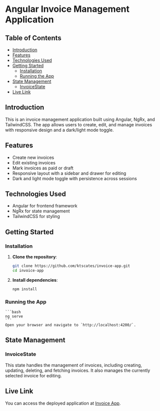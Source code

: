 # Angular Invoice Management Application

## Table of Contents

- [Introduction](#introduction)
- [Features](#features)
- [Technologies Used](#technologies-used)
- [Getting Started](#getting-started)
  - [Installation](#installation)
  - [Running the App](#running-the-app)
- [State Management](#state-management)
  - [InvoiceState](#invoicestate)
- [Live Link](#live-link)

## Introduction

This is an invoice management application built using Angular, NgRx, and TailwindCSS. The app allows users to create, edit, and manage invoices with responsive design and a dark/light mode toggle.

## Features

- Create new invoices
- Edit existing invoices
- Mark invoices as paid or draft
- Responsive layout with a sidebar and drawer for editing
- Dark and light mode toggle with persistence across sessions

## Technologies Used

- Angular for frontend framework
- NgRx for state management
- TailwindCSS for styling

## Getting Started

### Installation

1. **Clone the repository**:

   ```bash
   git clone https://github.com/ktscates/invoice-app.git
   cd invoice-app
   ```

2. **Install dependencies**:

   ```bash
   npm install
   ```

### Running the App

    ```bash
    ng serve
    ```
    Open your browser and navigate to `http://localhost:4200/`.

## State Management

### InvoiceState

This state handles the management of invoices, including creating, updating, deleting, and fetching invoices. It also manages the currently selected invoice for editing.

## Live Link

You can access the deployed application at [Invoice App](https://ktscates-invoice-app.netlify.app/).
